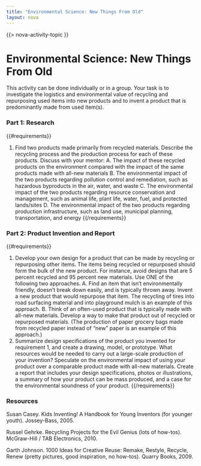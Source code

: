 ```yaml
---
title: "Environmental Science: New Things From Old"
layout: nova
---
```


{{> nova-activity-topic }}

# Environmental Science: New Things From Old

This activity can be done individually or in a group. Your task is to investigate the logistics and environmental value of recycling and repurposing used items into new products and to invent a product that is predominantly made from used item(s).

### Part 1: Research

{{#requirements}}
1. Find two products made primarily from recycled materials. Describe the recycling process and the production process for each of these products. Discuss with your mentor:
    A. The impact of these recycled products on the environment compared with the impact of the same products made with all-new materials
    B. The environmental impact of the two products regarding pollution control and remediation, such as hazardous byproducts in the air, water, and waste
    C. The environmental impact of the two products regarding resource conservation and management, such as animal life, plant life, water, fuel, and protected lands/sites
    D. The environmental impact of the two products regarding production infrastructure, such as land use, municipal planning, transportation, and energy
{{/requirements}}

### Part 2: Product Invention and Report

{{#requirements}}
1. Develop your own design for a product that can be made by recycling or repurposing other items. The items being recycled or repurposed should form the bulk of the new product. For instance, avoid designs that are 5 percent recycled and 95 percent new materials. Use ONE of the following two approaches.
    A. Find an item that isn’t environmentally friendly, doesn’t break down easily, and is typically thrown away. Invent a new product that would repurpose that item. The recycling of tires into road surfacing material and into playground mulch is an example of this approach.
    B. Think of an often-used product that is typically made with all-new materials. Develop a way to make that product out of recycled or repurposed materials. (The production of paper grocery bags made from recycled paper instead of “new” paper is an example of this approach.)
2. Summarize design specifications of the product you invented for requirement 1, and create a drawing, model, or prototype. What resources would be needed to carry out a large-scale production of your invention? Speculate on the environmental impact of using your product over a comparable product made with all-new materials. Create a report that includes your design specifications, photos or illustrations, a summary of how your product can be mass produced, and a case for the environmental soundness of your product.
{{/requirements}}

### Resources

Susan Casey. Kids Inventing! A Handbook for Young Inventors (for younger youth). Jossey-Bass, 2005.

Russel Gehrke. Recycling Projects for the Evil Genius (lots of how-tos). McGraw-Hill / TAB Electronics, 2010.

Garth Johnson. 1000 Ideas for Creative Reuse: Remake, Restyle, Recycle, Renew (pretty pictures, good inspiration, no how-tos). Quarry Books, 2009.

